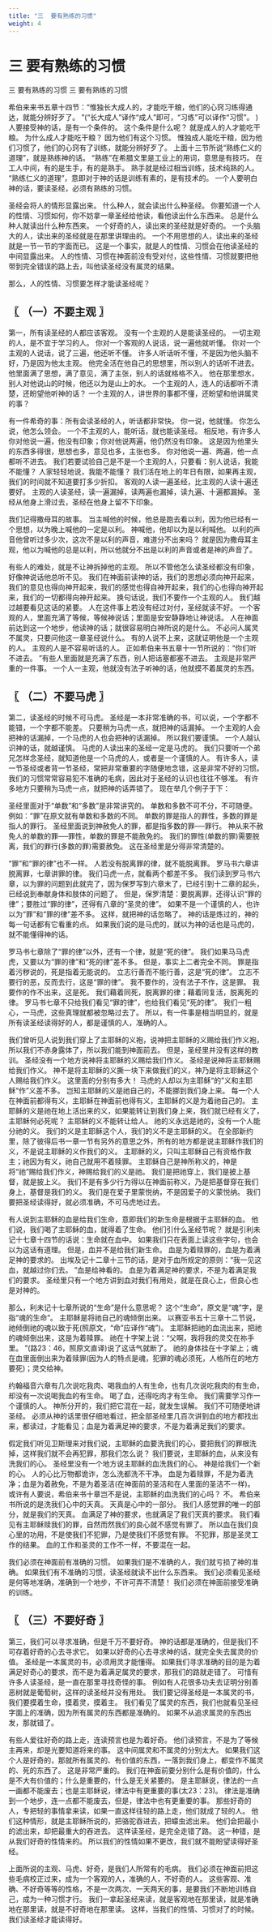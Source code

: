 ```yaml
---
title: "三  要有熟练的习惯"
weight: 4
---
```


# 三 要有熟练的习惯

三  要有熟练的习惯
三  要有熟练的习惯

希伯来来书五章十四节：“惟独长大成人的，才能吃干粮，他们的心窍习练得通达，就能分辨好歹了。
”(“长大成人”译作“成人”即可，“习练”可以译作“习惯”。
)人要接受神的话，是有一个条件的。
这个条件是什么呢？
就是成人的人才能吃干粮。
为什么成人才能吃干粮？
因为他们有这个习惯。
惟独成人能吃干粮，因为他们习惯了，他们的心窍有了训练，就能分辨好歹了。
上面十三节所说“熟练仁义的道理”，就是熟练神的话。
“熟练”在希腊文里是工业上的用词，意思是有技巧。
在工人中间，有的是生手，有的是熟手。
熟手就是经过相当训练，技术纯熟的人。
“熟练仁义的道理”，意即对于神的话是训练有素的，是有技术的。
一个人要明白神的话，要读圣经，必须有熟练的习惯。

圣经会将人的情形显露出来。
什么种人，就会读出什么种圣经。
你要知道一个人的性情、习惯如何，你不妨拿一章圣经给他读，看他读出什么东西来。
总是什么种人就读出什么种东西来。
一个好奇的人，读出来的圣经就是好奇的。
一个头脑大的人，读出来的圣经就是在那里讲理由的。
一个不用思想的人，读出来的圣经就是一节一节的字面而已。
这是一个事实，就是人的性情、习惯会在他读圣经的中间显露出来。
人的性情、习惯在神面前没有受对付，这些性情、习惯就要把他带到完全错误的路上去，叫他读圣经没有属灵的结果。

那么，人的性情、习惯要怎样才能读圣经呢？

## 〖 （一）不要主观 〗

第一，所有读圣经的人都应该客观。
没有一个主观的人是能读圣经的。
一切主观的人，是不宜于学习的人。
你对一个客观的人说话，说一遍他就听懂。
你对一个主观的人说话，说了三遍，他还听不懂。
许多人听话听不懂，不是因为他头脑不好，乃是因为他太主观。
他完全活在他自己的思想里，所以别人的话听不进去。
他里面满了思想，满了意见，满了主张，别人的话就格格不入。
他在那里想水，别人对他说山的时候，他还以为是山上的水。
一个主观的人，连人的话都听不清楚，还盼望他听神的话？
一个主观的人，讲世界的事都不懂，还盼望和他讲属灵的事？

有一件希奇的事：所有会读圣经的人，听话都非常快。
你一说，他就懂。
你怎么说，他怎么领会。
一个不主观的人，能听话，就也能读圣经。
相反地，有许多人你对他说一遍，他没有印象；你对他说两遍，他仍然没有印象。
这是因为他里头的东西多得很，思想也多，意见也多，主张也多。
你对他说一遍、两遍，他一点都听不进去。
我们若要试验自己是不是一个主观的人，只要看：别人说话，我能不能懂？
人家轻轻地说，我能不能懂？
我们活在地上的年日有限，如果再主观，我们的时间就不知道要打多少折扣。
客观的人读一遍圣经，比主观的人读十遍还要好。
主观的人读圣经，读一遍漏掉，读两遍也漏掉，读九遍、十遍都漏掉。
圣经从他身上滑过去，圣经在他身上留不下印象。

我们记得撒母耳的故事。
当主喊他的时候，他总是跑去看以利，因为他已经有一个思想，以为晚上喊他的一定是以利。
神喊他，他却以为是以利喊他。
以利的声音他曾听过多少次，这次不是以利的声音，难道分不出来吗？
就是因为撒母耳主观，他以为喊他的总是以利，所以他就分不出是以利的声音或者是神的声音了。

有些人的难处，就是不让神拆掉他的主观。
所以不管他怎么读圣经都没有印象，好像神说话他总听不见。
我们在神面前读神的话，我们的思想必须向神开起来，我们的意见也得向神开起来，我们的感觉也得自神开起来，我们的心也得向神开起来，我们的一切都得向神开起来。
换句话说，我们不要作一个主观的人。
我们越过越要看见这话的紧要。
人在这件事上若没有经过对付，圣经就读不好。
一个客观的人，里面充满了等候，等候神说话；里面是安安静静地让神说话。
人在神面前达到这一个地步，他读神的话；就很容易明白神所说的是什么。
不必问人属灵不属灵，只要问他这一章圣经说什么。
有的人说不上来，这就证明他是一个主观的人。
主观的人是不容易听话的人。
正如希伯来书五章十一节所说的：“你们听不进去。
”有些人里面就是充满了东西，别人把话塞都塞不进去。
主观是非常严重的一件事。
一个人一主观，他就没有法子听神的话，他就摸不着属灵的东西。

## 〖 （二）不要马虎 〗

第二，读圣经的时候不可马虎。
圣经是一本非常准确的书，可以说，一个字都不能错，一个字都不能差。
只要稍为马虎一点，就把神的话漏掉。
一个主观的人会把神的话漏掉，一个马虎的人也会把神的话漏掉。
所以我们要谨慎。
一个人越认识神的话，就越谨慎。
马虎的人读出来的圣经一定是马虎的。
我们只要听一个弟兄怎样念圣经，就知道他是一个马虎的人，或者是一个谨慎的人。
有许多人，读一节圣经或者背一节圣经，常把非常重要的字随便地念错，这是非常不好的习惯。
我们的习惯常常容易犯不准确的毛病，因此对于圣经的认识也往往不够准。
有许多地方只要稍为马虎一点，就把神的话弄错了。
现在举几个例子于下：

圣经里面对于“单数”和“多数”是非常讲究的。
单数和多数不可不分，不可随便。
例如：“罪”在原文就有单数和多数的不同。
单数的罪是指人的罪性，多数的罪是指人的罪行。
圣经里面说到神赦免人的罪，都是指多数的罪──罪行。
神从来不赦免人的单数的罪──罪性，单数的罪是不能赦免的。
我们的罪性(单数的罪)需要脱离，我们的罪行(多数的罪)需要赦免。
这在圣经里是分得非常清楚的。

“罪”和“罪的律”也不一样。
人若没有脱离罪的律，就不能脱离罪。
罗马书六章讲脱离罪，七章讲罪的律。
我们马虎一点，就看两个都差不多。
我们读到罗马书六章，以为罪的问题到此就完了，因为保罗写到六章末了，已经引到十二章的起头，已经说到奉献身体和肢体的问题了。
但是，保罗清楚：要脱离罪，还得认识“罪的律”；要胜过“罪的律”，还得有八章的“圣灵的律”。
如果不是一个谨慎的人，也许以为“罪”和“罪的律”差不多。
这样，就把神的话忽略了。
神的话是炼过的，神的每一句话都有它看重的点。
如果我们说的是马虎的，就以为神的话也是马虎的，就不能懂得神的话。

罗马书七章除了“罪的律”以外，还有一个律，就是“死的律”。
我们如果马马虎虎，又要以为“罪的律”和“死的律”差不多。
但是，事实上二者完全不同。
罪是指着污秽说的，死是指着无能说的。
立志行善而不能行善，这是“死的律”。
立志不要行的恶，反而去行，这是“罪的律”。
我不要作的，没有法子不作，这是罪。
我要作的作不出来，这是死。
我们藉着同死，脱离罪的律；藉着同复活，脱离死的律。
罗马书七章不只给我们看见“罪的律”，也给我们看见“死的律”。
我们一粗心，一马虎，这些真理就都被忽略过去了。
所以，有一件事是相当明显的，就是所有读圣经读得好的人，都是谨慎的人，准确的人。

我们曾听见人说到我们穿上了主耶稣的义袍，说神把主耶稣的义赐给我们作义袍，所以我们不赤身露体了，所以我们能到神面前去。
但是，圣经里并没有这样的教训。
圣经没有一个地方说神将主耶稣的义赐给我们作义。
圣经是说神将主耶稣赐给我们作义。
神不是将主耶稣的义撕一块下来做我们的义，神乃是将主耶稣这个人赐给我们作义。
这里面的分别有多大！
马虎的人却以为主耶稣“的”义和主耶稣“作”义差不多。
岂知主耶稣的义是祂自己的，不能挪到我们身上来。
每一个人在神面前都得有义，主耶稣在神面前也得有义，主耶稣的义是为着祂自己的。
主耶稣的义是祂在地上活出来的义，如果能转让到我们身上来，我们就已经有义了，主耶稣何必死呢？
主耶稣的义不能转让给人。
祂的义永远是祂的，没有一个人能分祂的义。
我们的义是主耶稣这个人，我们的义不是主耶稣的义。
在全部新约里，除了彼得后书一章一节有另外的意思之外，所有的地方都是说主耶稣作我们的义，不是说主耶稣的义作我们的义。
主耶稣的义，只叫主耶稣自己有资格作救主；祂因为有义，祂自己就用不着赎罪。
主耶稣自己是神所称义的，神是将“祂”赐给我们作义，神赐给我们的义是祂。
我们是把祂穿上，我们是披上基督，就是披上义。
我们不是有多少行为得以在神面前称义，乃是把基督穿在我们身上，基督是我们的义。
我们是在爱子里蒙悦纳，不是因爱子的义蒙悦纳。
我们要把圣经读得好，就必须准确，不可马虎地过去。

有人说到主耶稣的血是给我们生命，意即我们的新生命是根据于主耶稣的血。
他们说，我们喝了主耶稣的血，就得着了生命。
他们引什么圣经节呢？
就是引利未记十七章十四节的话说：生命就在血中。
如果我们只在表面上读这些字句，也会以为这话有道理。
但是，血并不是给我们新生命。
血是为着赎罪的，血是为着满足神的要求的。
出埃及记十二章十三节的话，是对于血所规定的原则：“我一见这血，就越过你们去。
”血是给神看的。
血是为着满足神的要求，不是为着满足我们的要求。
圣经里只有一个地方讲到血对我们有用处，就是在良心上，但良心也是对神的。

那么，利未记十七章所说的“生命”是什么意思呢？
这个“生命”，原文是“魂”字，是指“魂的生命”。
主耶稣是将祂自己的魂倾倒出来。
以赛亚书五十三章十二节说，祂倾倒祂的魂以致于死(照原文，“命”应译作“魂”)。
主耶稣把祂的血流出来，把祂的魂倾倒出来，这是为着赎罪。
祂在十字架上说：“父啊，我将我的灵交在祢手里。
”(路23：46，照原文直译)说了这话气就断了。
祂的身体挂在十字架上；魂在血里面倒出来为着赎罪(因为人的特点是魂，犯罪的魂必须死，人格所在的地方要死)；灵交给神。

约翰福音六章有几次说吃我肉、喝我血的人有生命，也有几次说吃我肉的有生命，却没有一次说喝我血的有生命。
喝了血，还得吃肉才有生命。
我们需要学习作一个谨慎的人。
神所分开的，我们把它混在一起，就发生误解。
我们不可随便地讲圣经。
必须从神的话里很仔细地看过，把全部圣经里几百次讲到血的地方都找出来，都读过，才能看见；血是为着满足神的要求，不是为着满足我们的要求。

假定我们听见卫斯理来对我们说，主耶稣的血要洗我们的心，要把我们的罪根洗掉，这样我们就不会再犯罪，那我们怎么说？
我们要说，主耶稣的血，从来没有洗我们的心。
圣经里没有一个地方说主耶稣的血洗我们的心。
神是给我们一个新的心。
人的心比万物都诡诈，怎么洗都洗不干净。
血是为着赎罪，不是为着洗净；血是为着赦免，不是为着圣洁(在神面前的圣洁和在人里面的圣洁不一样)。
或许有人要说，希伯来书十章岂不是说，主耶稣的血洗我们的心吗？
不。
希伯来书所说的是洗我们心中的天真。
天真是心中的一部分。
我们人感觉罪的唯一的部分，就是我们的天真。
血满足了神的要求，也就满足了我们天真的要求。
我们看见有主耶稣赎我们的罪，自然而然我们的良心就不感觉有罪了。
所以血在我们良心里的功用，不是使我们不犯罪，乃是使我们不感觉有罪。
不犯罪，那是圣灵工作的结果。
血的工作和圣灵的工作不一样，不要混在一起。

我们必须在神面前有准确的习惯。
如果我们是不准确的人，我们就亏损了神的准确。
如果我们有不准确的习惯，读圣经就读不出什么东西来。
我们必须看见圣经是何等地准确，准确到一个地步，不许可弄不清楚！
我们必须在神面前接受准确的训练。

## 〖 （三）不要好奇 〗

第三，我们可以寻求准确，但是千万不要好奇。
神的话都是准确的，但是我们不可存着好奇的心去寻求它。
如果以好奇的心去寻求神的话，就完全失去属灵的价值。
圣经是一本属灵的书，必须用灵才能懂得。
如果我们寻求准确的目的是为着满足好奇心的要求，而不是为着满足属灵的要求，那我们的路就走错了。
可惜有许多人读圣经，是一直在那里寻找奇怪的事。
例如有人花很多功夫去证明分别善恶树就是葡萄树，这样的读圣经并没有用处。
我们要记得圣经是一本属灵的书，我们要摸着生命，摸着灵，摸着主。
我们看见了属灵的东西，我们也就看见圣经字面上的准确，因为所有属灵的东西都是准确的。
如果不从追求属灵的东西出发，那就错了。

有些人爱往好奇的路上走，连读预言也是为着好奇。
他们读预言，不是为了等候主再来，却是光要知道将来的事。
这中间属灵和不属灵的分别太大。
如果我们这个人是好奇的，那就所有属灵的、有价值的东西，一落到我们身上，都变作不属灵的、死的东西了。
这是非常严重的。
我们在神面前要分别什么是有价值的，什么是不大有价值的；什么是重要的，什么是无关紧要的。
是主耶稣说，律法的一点一画都不能废去；也是主耶稣说，律法中有更重要的事(太23：23)。
律法是准确到一个地步，连一点都不能废去，但是，律法中也有更重要的事。
那些好奇的人，专把轻的事情拿来读，如果一直这样往轻的路上走，他们就成了轻的人。
他们这种情形，就是主耶稣所说的，把骆驼吞进去，把蠓虫滤出来。
他们会把最小的滤出来，却把最重大的吞进去。
这样读圣经，是完全走错了路。
这一种错，是从我们好奇的性情来的。
所以我们的性情如果不更改，我们就不能盼望读得好圣经。

上面所说的主观、马虎、好奇，是我们人所常有的毛病。
我们必须在神面前把这些毛病校正过来，成为一个客观的人，准确的人，不好奇的人。
这些客观、准确、不好奇等等的性格，不是一次两次、一天两天的事，是要我们不断地训练自己，成为一种习惯才行。
我们一拿起圣经来读，就是客观地在那里读，就是准确地在那里读，就是不好奇地在那里读。
这样，当我们的性情、习惯对了的时候。
我们读圣经才能读得好。
